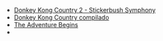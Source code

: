 - [Donkey Kong Country 2 - Stickerbush Symphony](https://www.youtube.com/watch?v=bQx91RR3Y8o)
- [Donkey Kong Country compilado](https://youtu.be/dTn8pKWTohw?t=2216)
- [The Adventure Begins](https://www.youtube.com/watch?v=Jikm8CCRbdM)
- 